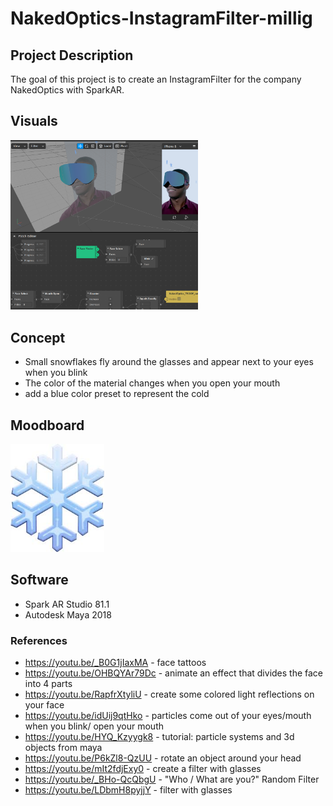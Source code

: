 # NakedOptics-InstagramFilter-millig

## Project Description
The goal of this project is to create an InstagramFilter for the company NakedOptics with SparkAR.

## Visuals
<img src="./Visuals/SparkAr_26032020.jpg" width="300">

## Concept
+ Small snowflakes fly around the glasses and appear next to your eyes when you blink
+ The color of the material changes when you open your mouth
+ add a blue color preset to represent the cold
 
## Moodboard
<img src="./Visuals/Moodboard_snowflake.jpg" width="150">


## Software
+ Spark AR Studio 81.1
+ Autodesk Maya 2018

### References
+ https://youtu.be/_B0G1jIaxMA - face tattoos			
+ https://youtu.be/OHBQYAr79Dc - animate an effect that divides the face into 4 parts	
+ https://youtu.be/RapfrXtyliU - create some colored light reflections on your face 	
+ https://youtu.be/idUij9qtHko - particles come out of your eyes/mouth when you blink/ open your mouth 				
+ https://youtu.be/HYQ_Kzyygk8 - tutorial: particle systems and 3d objects from maya	
+ https://youtu.be/P6kZl8-QzUU - rotate an object around your head	
+ https://youtu.be/mIt2fdjExy0 - create a filter with glasses
+ https://youtu.be/_BHo-QcQbgU - "Who / What are you?" Random Filter
+ https://youtu.be/LDbmH8pyjjY - filter with glasses


